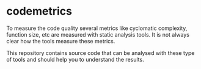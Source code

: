 # codemetrics
To measure the code quality several metrics like cyclomatic complexity, function size, etc are measured with static analysis tools.
It is not always clear how the tools measure these metrics.

This repository contains source code that can be analysed with these type of tools and should help you to understand the results.
